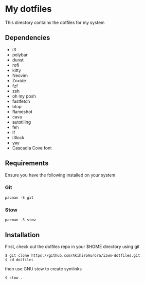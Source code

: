 # My dotfiles

This directory contains the dotfiles for my system

## Dependencies
- i3
- polybar
- dunst
- rofi
- kitty
- Neovim
- Zoxide
- fzf
- zsh
- oh my posh
- fastfetch
- btop
- flameshot
- cava
- autotiling
- feh
- lf
- i3lock
- yay
- Cascadia Cove font

## Requirements

Ensure you have the following installed on your system

### Git

```
pacman -S git
```

### Stow

```
pacman -S stow
```

## Installation

First, check out the dotfiles repo in your $HOME directory using git

```
$ git clone https://github.com/AkihiroAurora/i3wm-dotfiles.git
$ cd dotfiles
```

then use GNU stow to create symlinks

```
$ stow .
```
